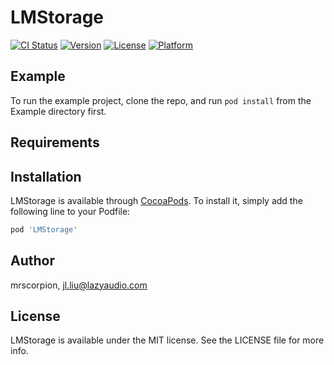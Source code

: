 # LMStorage

[![CI Status](https://img.shields.io/travis/mrscorpion/LMStorage.svg?style=flat)](https://travis-ci.org/mrscorpion/LMStorage)
[![Version](https://img.shields.io/cocoapods/v/LMStorage.svg?style=flat)](https://cocoapods.org/pods/LMStorage)
[![License](https://img.shields.io/cocoapods/l/LMStorage.svg?style=flat)](https://cocoapods.org/pods/LMStorage)
[![Platform](https://img.shields.io/cocoapods/p/LMStorage.svg?style=flat)](https://cocoapods.org/pods/LMStorage)

## Example

To run the example project, clone the repo, and run `pod install` from the Example directory first.

## Requirements

## Installation

LMStorage is available through [CocoaPods](https://cocoapods.org). To install
it, simply add the following line to your Podfile:

```ruby
pod 'LMStorage'
```

## Author

mrscorpion, jl.liu@lazyaudio.com

## License

LMStorage is available under the MIT license. See the LICENSE file for more info.
